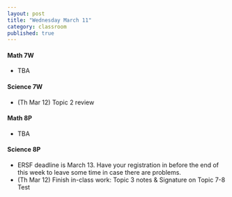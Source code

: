 ```yaml
---
layout: post
title: "Wednesday March 11"
category: classroom
published: true
---
```

#### Math 7W
* TBA

#### Science 7W
* (Th Mar 12) Topic 2 review

#### Math 8P
* TBA

#### Science 8P
* ERSF deadline is March 13. Have your registration in before the end of this week to leave some time in case there are problems.
* (Th Mar 12) Finish in-class work: Topic 3 notes & Signature on Topic 7-8 Test
